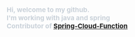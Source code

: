    <div style="text-align: left;"> 
    <div style="font-weight: 700; font-size: 15px; text-align: left; color: #c9d1d9;"> 
        Hi, welcome to my github. <br/>
       I'm working with java and spring <br/>
       Contributor of <a href = "https://github.com/spring-cloud/spring-cloud-function">Spring-Cloud-Function</a> <br/>
<!--        [![Anurag's GitHub stats](https://github-readme-stats.vercel.app/api?ujunggiKim)](https://github.com/anuraghazra/github-readme-stats) -->
    </div> 
    
